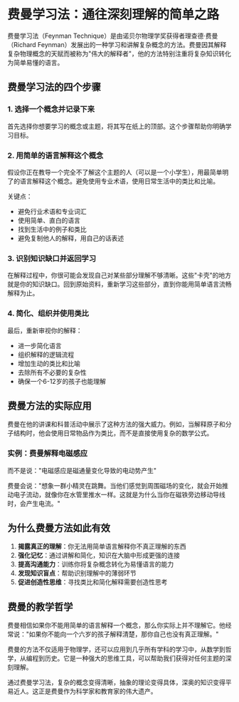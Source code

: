 # 费曼学习法：通往深刻理解的简单之路

费曼学习法（Feynman Technique）是由诺贝尔物理学奖获得者理查德·费曼（Richard Feynman）发展出的一种学习和讲解复杂概念的方法。费曼因其解释复杂物理概念的天赋而被称为"伟大的解释者"，他的方法特别注重将复杂知识转化为简单易懂的语言。

## 费曼学习法的四个步骤

### 1. 选择一个概念并记录下来

首先选择你想要学习的概念或主题，将其写在纸上的顶部。这个步骤帮助你明确学习目标。

### 2. 用简单的语言解释这个概念

假设你正在教导一个完全不了解这个主题的人（可以是一个小学生），用最简单明了的语言解释这个概念。避免使用专业术语，使用日常生活中的类比和比喻。

关键点：

- 避免行业术语和专业词汇
- 使用简单、直白的语言
- 找到生活中的例子和类比
- 避免复制他人的解释，用自己的话表述

### 3. 识别知识缺口并返回学习

在解释过程中，你很可能会发现自己对某些部分理解不够清晰。这些"卡壳"的地方就是你的知识缺口。回到原始资料，重新学习这些部分，直到你能用简单语言流畅解释为止。

### 4. 简化、组织并使用类比

最后，重新审视你的解释：

- 进一步简化语言
- 组织解释的逻辑流程
- 增加生动的类比和比喻
- 去除所有不必要的复杂性
- 确保一个6-12岁的孩子也能理解

## 费曼方法的实际应用

费曼在他的讲课和科普活动中展示了这种方法的强大威力。例如，当解释原子和分子结构时，他会使用日常物品作为类比，而不是直接使用复杂的数学公式。

### 实例：费曼解释电磁感应

而不是说："电磁感应是磁通量变化导致的电动势产生"

费曼会说："想象一群小精灵在跳舞。当他们感觉到周围磁场的变化，就会开始推动电子流动，就像你在水管里推水一样。这就是为什么当你在磁铁旁边移动导线时，会产生电流。"

## 为什么费曼方法如此有效

1. **揭露真正的理解**：你无法用简单语言解释你不真正理解的东西
2. **强化记忆**：通过讲解和简化，知识在大脑中形成更强的连接
3. **提高沟通能力**：训练你将复杂概念转化为易懂语言的能力
4. **发现知识盲点**：帮助识别理解中的薄弱环节
5. **促进创造性思维**：寻找类比和简化解释需要创造性思考

## 费曼的教学哲学

费曼相信如果你不能用简单的语言解释一个概念，那么你实际上并不理解它。他经常说："如果你不能向一个六岁的孩子解释清楚，那你自己也没有真正理解。"

费曼的方法不仅适用于物理学，还可以应用到几乎所有学科的学习中，从数学到哲学，从编程到历史。它是一种强大的思维工具，可以帮助我们获得对任何主题的深刻理解。

通过费曼学习法，复杂的概念变得清晰，抽象的理论变得具体，深奥的知识变得平易近人。这正是费曼作为科学家和教育家的伟大遗产。
